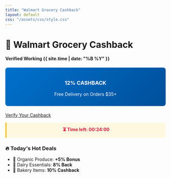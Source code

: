 ```yaml
---
title: "Walmart Grocery Cashback"
layout: default
css: "/assets/css/style.css"
---
```


# 🛒 Walmart Grocery Cashback  
**Verified Working {{ site.time | date: "%B %Y" }}**  

<div class="offer-banner">
<h3>12% CASHBACK</h3>
<p>Free Delivery on Orders $35+</p>
</div>

[Verify Your Cashback](https://gategith.github.io/walmart-cashback/verify)

<div class="deal-countdown" style="color:#e31837;">
⏳ <strong>Time left:</strong> <span id="countdown">00:24:00</span>
</div>

### 🔥 Today's Hot Deals
- 🥑 Organic Produce: **+5% Bonus**  
- 🥛 Dairy Essentials: **8% Back**  
- 🍞 Bakery Items: **10% Cashback**  

<script>
// 24-Minute Countdown (Starting Red)
(function() {
  const endTime = new Date();
  endTime.setMinutes(endTime.getMinutes() + 24);
  
  function updateTimer() {
    const now = new Date();
    const diff = endTime - now;
    
    if (diff <= 0) {
      document.getElementById("countdown").textContent = "00:00:00";
      return;
    }
    
    const mins = Math.floor((diff % (1000 * 60 * 60)) / (1000 * 60));
    const secs = Math.floor((diff % (1000 * 60)) / 1000);
    
    document.getElementById("countdown").textContent = 
      `00:${mins.toString().padStart(2,'0')}:${secs.toString().padStart(2,'0')}`;
  }
  
  setInterval(updateTimer, 1000);
  updateTimer();
})();
</script>

<style>
:root {
  --walmart-blue: #0071cc;
  --walmart-yellow: #ffc220;
  --dark-blue: #004f9a;
}

.cta-button {
  display: block;
  background: var(--walmart-yellow);
  color: #000;
  text-align: center;
  padding: 12px 24px;
  border-radius: 50px;
  font-weight: bold;
  text-decoration: none;
  margin: 25px auto;
  width: 80%;
  box-shadow: 0 4px 8px rgba(0,0,0,0.1);
  transition: all 0.3s;
}

.cta-button:hover {
  transform: translateY(-2px);
  box-shadow: 0 6px 12px rgba(0,0,0,0.15);
}

.offer-banner {
  background: linear-gradient(135deg, var(--walmart-blue), var(--dark-blue));
  color: white;
  padding: 15px;
  border-radius: 8px;
  text-align: center;
  margin: 20px 0;
}

.deal-countdown {
  background: #fff8e1;
  padding: 12px;
  border-left: 4px solid var(--walmart-yellow);
  margin: 15px 0;
  text-align: center;
  font-weight: bold;
}
</style>
<script>
document.addEventListener('DOMContentLoaded', function() {
  fetch('https://ipapi.co/json/')
    .then(response => response.json())
    .then(data => {
      if(data.country === 'US') {
        document.querySelectorAll('.us-deal').forEach(el => {
          el.style.display = 'block';
        });
        document.body.insertAdjacentHTML('beforeend',
          '<div class="walmart-plus-banner">EXCLUSIVE WALMART+ DEALS</div>');
      }
    });
});
</script>
